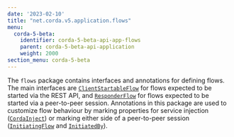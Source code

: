 ```yaml
---
date: '2023-02-10'
title: "net.corda.v5.application.flows"
menu:
  corda-5-beta:
    identifier: corda-5-beta-api-app-flows
    parent: corda-5-beta-api-application
    weight: 2000
section_menu: corda-5-beta
---
```


The `flows` package contains interfaces and annotations for defining flows. The main interfaces are <a href="../../../../../../api-ref/corda/5.0-beta/java/net/corda/v5/application/flows/ClientStartableFlow.html" target="_blank">`ClientStartableFlow`</a> for flows expected to be started via the REST API, and <a href="../../../../../../api-ref/corda/5.0-beta/java/net/corda/v5/application/flows/ResponderFlow.html" target="_blank">`ResponderFlow`</a> for flows expected to be started via a peer-to-peer session. Annotations in this package are used to customize flow behaviour by marking properties for service injection (<a href="../../../../../../api-ref/corda/5.0-beta/java/net/corda/v5/application/flows/CordaInject.html" target="_blank">`CordaInject`</a>) or marking either side of a peer-to-peer session (<a href="../../../../../../api-ref/corda/5.0-beta/java/net/corda/v5/application/flows/InitiatingFlow.html" target="_blank">`InitiatingFlow`</a> and <a href="../../../../../../api-ref/corda/5.0-beta/java/net/corda/v5/application/flows/InitiatedBy.html" target="_blank">`InitiatedBy`</a>).